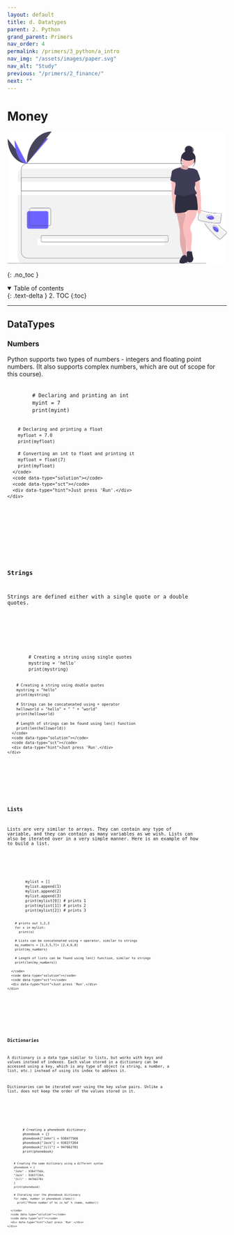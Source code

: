 ```yaml
---
layout: default
title: d. Datatypes
parent: 2. Python
grand_parent: Primers
nav_order: 4
permalink: /primers/3_python/a_intro
nav_img: "/assets/images/paper.svg"
nav_alt: "Study"
previous: "/primers/2_finance/"
next: ""
---
```


# Money

![Finance](/assets/images/primers/finance.svg)

{: .no_toc }

<details open markdown="block">
  <summary>
    Table of contents
  </summary>
  {: .text-delta }
2. TOC
{:toc}
</details>

---

<div class="theory" markdown="1">

## DataTypes

<div class="subtheory" markdown="1">

### Numbers

Python supports two types of numbers - integers and floating point numbers. (It also supports complex numbers, which are out of scope for this course).

<div class="exercise">
    <div data-datacamp-exercise data-lang="python" data-height="auto">
      <code data-type="pre-exercise-code"></code>
      <code id= "foo" data-type="sample-code" >
        # Declaring and printing an int
        myint = 7
        print(myint)

        # Declaring and printing a float
        myfloat = 7.0
        print(myfloat)

        # Converting an int to float and printing it
        myfloat = float(7)
        print(myfloat)
      </code>
      <code data-type="solution"></code>
      <code data-type="sct"></code>
      <div data-type="hint">Just press 'Run'.</div>
    </div>

  </div>

</div>

<div class="subtheory" markdown="1">

### Strings

Strings are defined either with a single quote or a double quotes.

  <div class="exercise">
    <div data-datacamp-exercise data-lang="python" data-height="auto">
      <code data-type="pre-exercise-code"></code>
      <code id= "foo" data-type="sample-code" >
        # Creating a string using single quotes
        mystring = 'hello'
        print(mystring)

        # Creating a string using double quotes
        mystring = "hello"
        print(mystring)

        # Strings can be concatenated using + operator
        helloworld = "hello" + " " + "world"
        print(helloworld)

        # Length of strings can be found using len() function
        print(len(helloworld))
      </code>
      <code data-type="solution"></code>
      <code data-type="sct"></code>
      <div data-type="hint">Just press 'Run'.</div>
    </div>

  </div>

</div>
<div class="subtheory" markdown="1">

### Lists

Lists are very similar to arrays. They can contain any type of variable, and they can contain as many variables as we wish. Lists can also be iterated over in a very simple manner. Here is an example of how to build a list.

<div class="exercise">
    <div data-datacamp-exercise data-lang="python" data-height="auto">
      <code data-type="pre-exercise-code"></code>
      <code id= "foo" data-type="sample-code" >
        mylist = []
        mylist.append(1)
        mylist.append(2)
        mylist.append(3)
        print(mylist[0]) # prints 1
        print(mylist[1]) # prints 2
        print(mylist[2]) # prints 3

        # prints out 1,2,3
        for x in mylist:
          print(x)

        # Lists can be concatenated using + operator, similar to strings
        my_numbers = [1,3,5,7]+ [2,4,6,8]
        print(my_numbers)

        # Length of lists can be found using len() function, similar to strings
        print(len(my_numbers))

      </code>
      <code data-type="solution"></code>
      <code data-type="sct"></code>
      <div data-type="hint">Just press 'Run'.</div>
    </div>

  </div>

</div>

<div class="subtheory" markdown="1">

### Dictionaries

A dictionary is a data type similar to lists, but works with keys and values instead of indexes. Each value stored in a dictionary can be accessed using a key, which is any type of object (a string, a number, a list, etc.) instead of using its index to address it.

Dictionaries can be iterated over using the key value pairs. Unlike a list, does not keep the order of the values stored in it.

  <div class="exercise">
    <div data-datacamp-exercise data-lang="python" data-height="auto">
      <code data-type="pre-exercise-code"></code>
      <code id= "foo" data-type="sample-code" >
        # Creating a phonebook dictionary 
        phonebook = {}
        phonebook["John"] = 938477566
        phonebook["Jack"] = 938377264
        phonebook["Jill"] = 947662781
        print(phonebook)

        # Creating the same dictionary using a different syntax
        phonebook = {
        "John" : 938477566,
        "Jack" : 938377264,
        "Jill" : 947662781
        }
        print(phonebook)

        # Iterating over the phonebook dictionary
        for name, number in phonebook.items():
          print("Phone number of %s is %d" % (name, number))

      </code>
      <code data-type="solution"></code>
      <code data-type="sct"></code>
      <div data-type="hint">Just press 'Run'.</div>
    </div>

  </div>

</div>

</div>
